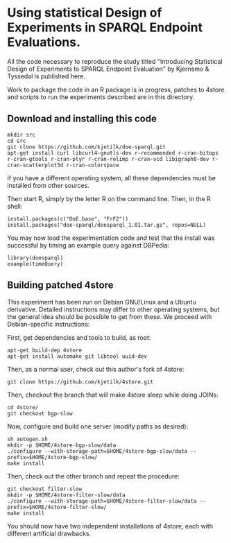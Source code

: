 Using statistical Design of Experiments in SPARQL Endpoint Evaluations.
=======================================================================

All the code necessary to reproduce the study titled "Introducing
  Statistical Design of Experiments to SPARQL Endpoint Evaluation" by
  Kjernsmo & Tyssedal is published here.

Work to package the code in an R package is in progress, patches to
4store and scripts to run the experiments described are in this
directory.

Download and installing this code
---------------------------------

```
mkdir src
cd src
git clone https://github.com/kjetilk/doe-sparql.git
apt-get install curl libcurl4-gnutls-dev r-recommended r-cran-bitops r-cran-gtools r-cran-plyr r-cran-relimp r-cran-vcd libigraph0-dev r-cran-scatterplot3d r-cran-colorspace
```

If you have a different operating system, all these dependencies must
be installed from other sources.

Then start R, simply by the letter R on the command line. Then, in the
R shell:
```{r}
install.packages(c("DoE.base", "FrF2"))
install.packages("doe-sparql/doesparql_1.01.tar.gz", repos=NULL)
```

You may now load the experimentation code and test that the install
was successful by timing an example query against DBPedia:

```{r}
library(doesparql)
example(timeQuery)
```


Building patched 4store
-----------------------

This experiment has been run on Debian GNU/Linux and a Ubuntu
derivative. Detailed instructions may differ to other operating
systems, but the general idea should be possible to get from these. We
proceed with Debian-specific instructions:

First, get dependencies and tools to build, as root:
```
apt-get build-dep 4store
apt-get install automake git libtool uuid-dev
```

Then, as a normal user, check out this author's fork of 4store:

```
git clone https://github.com/kjetilk/4store.git
```

Then, checkout the branch that will make 4store sleep while doing
JOINs:

```
cd 4store/
git checkout bgp-slow
```

Now, configure and build one server (modify paths as desired):
```
sh autogen.sh
mkdir -p $HOME/4store-bgp-slow/data
./configure --with-storage-path=$HOME/4store-bgp-slow/data --prefix=$HOME/4store-bgp-slow/
make install
```

Then, check out the other branch and repeat the procedure:

```
git checkout filter-slow
mkdir -p $HOME/4store-filter-slow/data
./configure --with-storage-path=$HOME/4store-filter-slow/data --prefix=$HOME/4store-filter-slow/
make install
```

You should now have two independent installations of 4store, each with
different artificial drawbacks.
